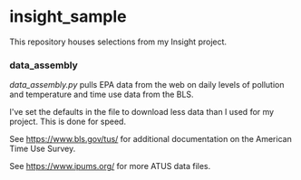 # insight_sample
This repository houses selections from my Insight project.


### data_assembly
*data_assembly.py* pulls EPA data from the web on daily levels of pollution and temperature and time use data from the BLS.

I've set the defaults in the file to download less data than I used for my project. This is done for speed.

See https://www.bls.gov/tus/ for additional documentation on the American Time Use Survey.

See https://www.ipums.org/ for more ATUS data files. 

